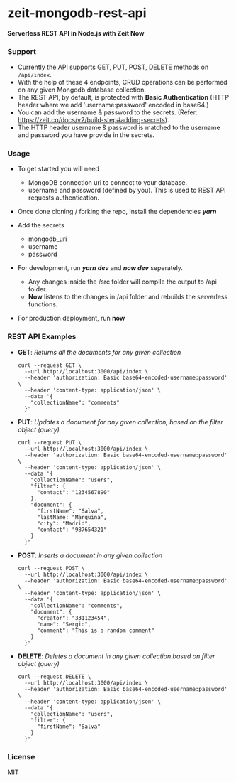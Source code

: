 # zeit-mongodb-rest-api

#### Serverless REST API in Node.js with Zeit Now

### Support
+ Currently the API supports GET, PUT, POST, DELETE methods on `/api/index`.
+ With the help of these 4 endpoints, CRUD operations can be performed on any given Mongodb database collection.
+ The REST API, by default, is protected with **Basic Authentication** (HTTP header where we add 'username:password' encoded in base64.)
+ You can add the username & password to the secrets. (Refer: https://zeit.co/docs/v2/build-step#adding-secrets).
+ The HTTP header username & password is matched to the username and password you have provide in the secrets.

### Usage
+ To get started you will need 
  + MongoDB connection uri to connect to your database.
  + username and password (defined by you). This is used to REST API requests authentication.

+ Once done cloning / forking the repo, Install the dependencies ***yarn***

+ Add the secrets
  + mongodb_uri
  + username
  + password

+ For development, run ***yarn dev*** and ***now dev*** seperately. 
  + Any changes inside the /src folder will compile the output to /api folder. 
  + **Now** listens to the changes in /api folder and rebuilds the serverless functions.

+ For production deployment, run **now**

### REST API Examples
+ **GET**: *Returns all the documents for any given collection*
  ```
  curl --request GET \
    --url http://localhost:3000/api/index \
    --header 'authorization: Basic base64-encoded-username:password' \
    --header 'content-type: application/json' \
    --data '{
      "collectionName": "comments"
    }'
  ```

+ **PUT**: *Updates a document for any given collection, based on the filter object (query)*
  ```
  curl --request PUT \
    --url http://localhost:3000/api/index \
    --header 'authorization: Basic base64-encoded-username:password' \
    --header 'content-type: application/json' \
    --data '{
      "collectionName": "users",
      "filter": {
        "contact": "1234567890"
      },
      "document": {
        "firstName": "Salva",
        "lastName: "Marquina",
        "city": "Madrid",
        "contact": "987654321"
      }
    }'
  ```

+ **POST**: *Inserts a document in any given collection*
  ```
  curl --request POST \
    --url http://localhost:3000/api/index \
    --header 'authorization: Basic base64-encoded-username:password' \
    --header 'content-type: application/json' \
    --data '{
      "collectionName": "comments",
      "document": {
        "creator": "331123454",
        "name": "Sergio",
        "comment": "This is a random comment"
      }
    }'
  ```

+ **DELETE**: *Deletes a document in any given collection based on filter object (query)*
  ```
  curl --request DELETE \
    --url http://localhost:3000/api/index \
    --header 'authorization: Basic base64-encoded-username:password' \
    --header 'content-type: application/json' \
    --data '{
      "collectionName": "users",
      "filter": {
        "firstName": "Salva"
      }
    }'
  ```

### License
MIT
